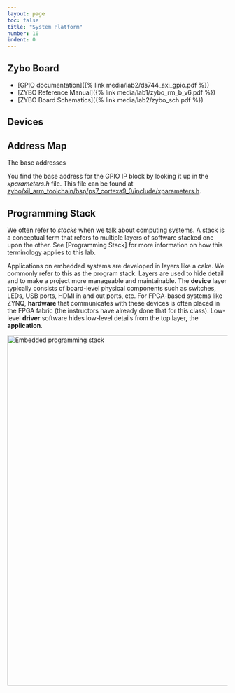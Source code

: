 ```yaml
---
layout: page
toc: false
title: "System Platform"
number: 10
indent: 0
---
```




## Zybo Board
  * [GPIO documentation]({% link media/lab2/ds744_axi_gpio.pdf %})
  * [ZYBO Reference Manual]({% link media/lab1/zybo_rm_b_v6.pdf %})
  * [ZYBO Board Schematics]({% link media/lab2/zybo_sch.pdf %})

## Devices


## Address Map



The base addresses 

 You find the base address for the GPIO IP block by looking it up in the *xparameters.h* file.  This file can be found at [zybo/xil_arm_toolchain/bsp/ps7_cortexa9_0/include/xparameters.h]({{iste.github.fileurl}}/platforms/zybo/xil_arm_toolchain/bsp/ps7_cortexa9_0/include/xparameters.h).

## Programming Stack

We often refer to *stacks* when we talk about computing systems. A stack is a conceptual term that refers to multiple layers of software stacked one upon the other. See [Programming Stack] for more information on how this terminology applies to this lab.

Applications on embedded systems are developed in layers like a cake. We commonly refer to this as the program stack. Layers are used to hide detail and to make a project more manageable and maintainable. The **device** layer typically consists of board-level physical components such as switches, LEDs, USB ports, HDMI in and out ports, etc. For FPGA-based systems like ZYNQ, **hardware** that communicates with these devices is often placed in the FPGA fabric (the instructors have already done that for this class). Low-level **driver** software hides low-level details from the top layer, the **application**.

<img src="{% link media/lab2/embeddedprogramstack.png %}" width="800" alt="Embedded programming stack">

